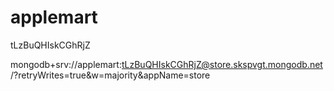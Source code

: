 # applemart

tLzBuQHIskCGhRjZ

mongodb+srv://applemart:tLzBuQHIskCGhRjZ@store.skspvgt.mongodb.net/?retryWrites=true&w=majority&appName=store
